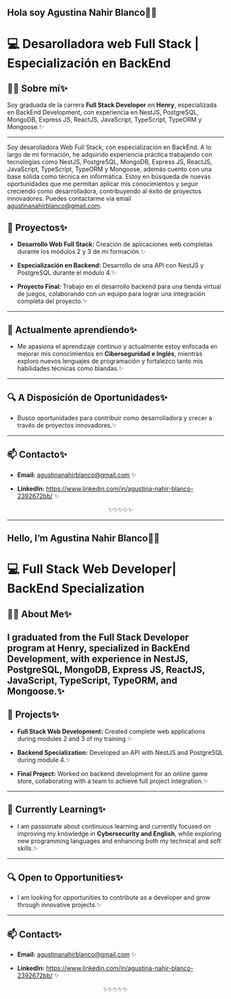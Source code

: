 ## Hola soy Agustina Nahir Blanco👋✨

# 💻 Desarolladora web Full Stack | Especialización en BackEnd 

## 👩‍💻 Sobre mí✨

Soy graduada de la carrera **Full Stack Developer** en **Henry**, especializada en BackEnd Development, con experiencia en NestJS, PostgreSQL, MongoDB, Express JS, ReactJS, JavaScript, TypeScript, TypeORM y Mongoose.✨

--- 
Soy desarolladora Web Full Stack, con especialización en BackEnd. A lo largo de mi formación, he adquirido experiencia práctica trabajando con tecnologías como NestJS, PostgreSQL, MongoDB, Express JS, ReactJS, JavaScript, TypeScript, TypeORM y Mongoose, además cuento con una base sólida como técnica en informática.
Estoy en búsqueda de nuevas oportunidades que me permitan aplicar mis conocimientos y seguir creciendo como desarrolladora, contribuyendo al éxito de proyectos innovadores. Puedes contactarme via email agustinanahirblanco@gmail.com.

## 🚀 Proyectos✨

- **Desarrollo Web Full Stack:** Creación de aplicaciones web completas durante los módulos 2 y 3 de mi formación.✨

- **Especialización en Backend:** Desarrollo de una API con NestJS y PostgreSQL durante el módulo 4.✨

- **Proyecto Final:** Trabajo en el desarrollo backend para una tienda virtual de juegos, colaborando con un equipo para lograr una integración completa del proyecto.✨

---

## 🌱 Actualmente aprendiendo✨

- Me apasiona el aprendizaje continuo y actualmente estoy enfocada en mejorar mis conocimientos en **Ciberseguridad e Inglés**, mientras exploro nuevos lenguajes de programación y fortalezco tanto mis habilidades técnicas como blandas.✨

---

## 🔍 A Disposición de Oportunidades✨

- Busco oportunidades para contribuir como desarrolladora y crecer a través de proyectos innovadores.✨

---

## 📫 Contacto✨

- **Email:** agustinanahirblanco@gmail.com ✨

- **LinkedIn:** https://www.linkedin.com/in/agustina-nahir-blanco-2392672bb/ ✨

  <div align="center">✨✨✨✨✨ </div>
  
--- 

## Hello, I’m Agustina Nahir Blanco👋✨

# 💻 Full Stack Web Developer| BackEnd Specialization 

## 👩‍💻 About Me✨

I graduated from the Full Stack Developer program at Henry, specialized in BackEnd Development, with experience in NestJS, PostgreSQL, MongoDB, Express JS, ReactJS, JavaScript, TypeScript, TypeORM, and Mongoose.✨
---

## 🚀 Projects✨

- **Full Stack Web Development:** Created complete web applications during modules 2 and 3 of my training.✨

- **Backend Specialization:** Developed an API with NestJS and PostgreSQL during module 4.✨

- **Final Project:** Worked on backend development for an online game store, collaborating with a team to achieve full project integration.✨

---

## 🌱 Currently Learning✨

- I am passionate about continuous learning and currently focused on improving my knowledge in **Cybersecurity and English**, while exploring new programming languages and enhancing both my technical and soft skills.✨

---

## 🔍 Open to Opportunities✨

- I am looking for opportunities to contribute as a developer and grow through innovative projects.✨

---

## 📫 Contact✨

- **Email:** agustinanahirblanco@gmail.com ✨

- **LinkedIn:** https://www.linkedin.com/in/agustina-nahir-blanco-2392672bb/ ✨
  
<div align="center">✨✨✨✨✨ </div>

